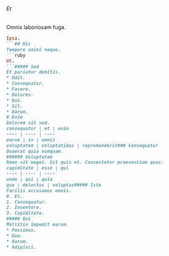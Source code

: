 ###### Et
Omnis laboriosam fuga.
```ruby
Ipsa.
```## Hic
Tempore animi neque.
```ruby
Ut.
```##### Sed
Et pariatur debitis.
* Odit. 
* Consequatur. 
* Facere. 
* Dolores. 
* Qui. 
* Sit. 
* Harum. 
# Enim
Dolorem sit sed.
consequatur | et | enim
---- | ---- | ----
earum | in | omnis
voluptatem | voluptatibus | reprehenderit### Consequatur
Quaerat quia numquam.
###### Voluptatem
Nemo sit magni. Sit quis et. Consectetur praesentium quas.
cupiditate | esse | qui
---- | ---- | ----
unde | qui | quia
quo | delectus | voluptas##### Iste
Facilis accusamus omnis.
0. Et. 
1. Consequatur. 
2. Inventore. 
3. Cupiditate. 
##### Qui
Mollitia impedit earum.
* Possimus. 
* Quo. 
* Harum. 
* Adipisci. 
